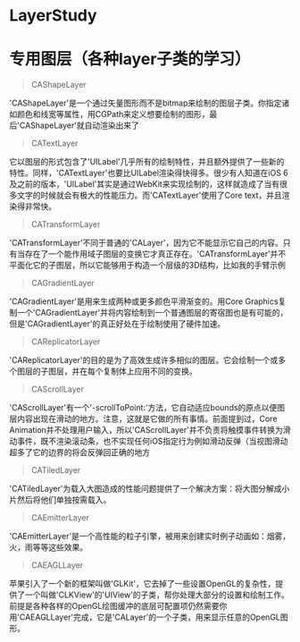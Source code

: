 # LayerStudy
# 专用图层（各种layer子类的学习）
> CAShapeLayer

'CAShapeLayer'是一个通过矢量图形而不是bitmap来绘制的图层子类。你指定诸如颜色和线宽等属性，用CGPath来定义想要绘制的图形，最后'CAShapeLayer'就自动渲染出来了


> CATextLayer

它以图层的形式包含了'UILabel'几乎所有的绘制特性，并且额外提供了一些新的特性。同样，'CATextLayer'也要比UILabel渲染得快得多。很少有人知道在iOS 6及之前的版本，'UILabel'其实是通过WebKit来实现绘制的，这样就造成了当有很多文字的时候就会有极大的性能压力。而'CATextLayer'使用了Core text，并且渲染得非常快。


> CATransformLayer

'CATransformLayer'不同于普通的'CALayer'，因为它不能显示它自己的内容。只有当存在了一个能作用域子图层的变换它才真正存在。'CATransformLayer'并不平面化它的子图层，所以它能够用于构造一个层级的3D结构，比如我的手臂示例


> CAGradientLayer

'CAGradientLayer'是用来生成两种或更多颜色平滑渐变的。用Core Graphics复制一个'CAGradientLayer'并将内容绘制到一个普通图层的寄宿图也是有可能的，但是'CAGradientLayer'的真正好处在于绘制使用了硬件加速。


> CAReplicatorLayer

 'CAReplicatorLayer'的目的是为了高效生成许多相似的图层。它会绘制一个或多个图层的子图层，并在每个复制体上应用不同的变换。


> CAScrollLayer

'CAScrollLayer'有一个'-scrollToPoint:'方法，它自动适应bounds的原点以便图层内容出现在滑动的地方。注意，这就是它做的所有事情。前面提到过，Core Animation并不处理用户输入，所以'CAScrollLayer'并不负责将触摸事件转换为滑动事件，既不渲染滚动条，也不实现任何iOS指定行为例如滑动反弹（当视图滑动超多了它的边界的将会反弹回正确的地方


> CATiledLayer

'CATiledLayer'为载入大图造成的性能问题提供了一个解决方案：将大图分解成小片然后将他们单独按需载入。


> CAEmitterLayer 

'CAEmitterLayer'是一个高性能的粒子引擎，被用来创建实时例子动画如：烟雾，火，雨等等这些效果。


> CAEAGLLayer

苹果引入了一个新的框架叫做'GLKit'，它去掉了一些设置OpenGL的复杂性，提供了一个叫做'CLKView'的'UIView'的子类，帮你处理大部分的设置和绘制工作。前提是各种各样的OpenGL绘图缓冲的底层可配置项仍然需要你用'CAEAGLLayer'完成，它是'CALayer'的一个子类，用来显示任意的OpenGL图形。

